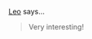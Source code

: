 <a href="http://www.leo#" rel="nofollow noopener" target="_blank">Leo</a> says…
>	Very interesting!
